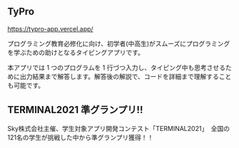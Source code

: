 
## TyPro

https://typro-app.vercel.app/

プログラミング教育必修化に向け、初学者(中高生)がスムーズにプログラミングを学ぶための助けとなるタイピングアプリです。

本アプリでは 1 つのプログラムを 1 行づつ入力し、タイピング中も思考させるために出力結果まで解答します。解答後の解説で、コードを詳細まで理解することも可能です。

## TERMINAL2021 準グランプリ!!
Sky株式会社主催、学生対象アプリ開発コンテスト「TERMINAL2021」　全国の121名の学生が挑戦した中から準グランプリ獲得！！

